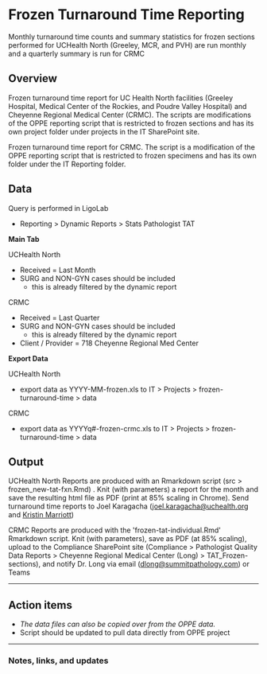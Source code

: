 # Frozen Turnaround Time Reporting

Monthly turnaround time counts and summary statistics for frozen sections performed for UCHealth North (Greeley, MCR, and PVH) are run monthly and a quarterly summary is run for CRMC

## Overview

Frozen turnaround time report for UC Health North facilities (Greeley Hospital, Medical Center of the Rockies, and Poudre Valley Hospital) and Cheyenne Regional Medical Center (CRMC). The scripts are modifications of the OPPE reporting script that is restricted to frozen sections and has its own project folder under projects in the IT SharePoint site.

Frozen turnaround time report for CRMC. The script is a modification of the OPPE reporting script that is restricted to frozen specimens and has its own folder under the IT Reporting folder.

## Data

Query is performed in LigoLab

- Reporting > Dynamic Reports > Stats Pathologist TAT

**Main Tab**

UCHealth North
- Received = Last Month
- SURG and NON-GYN cases should be included
    - this is already filtered by the dynamic report

CRMC
- Received = Last Quarter
- SURG and NON-GYN cases should be included
    - this is already filtered by the dynamic report
- Client / Provider = 718 Cheyenne Regional Med Center

**Export Data**

UCHealth North
- export data as YYYY-MM-frozen.xls to IT > Projects > frozen-turnaround-time > data

CRMC
- export data as YYYYq#-frozen-crmc.xls to IT > Projects > frozen-turnaround-time > data

## Output

UCHealth North
Reports are produced with an Rmarkdown script (src > frozen_new-tat-fxn.Rmd) . Knit (with parameters) a report for the month and save the resulting html file as PDF (print at 85% scaling in Chrome). Send turnaround time reports to Joel Karagacha ([joel.karagacha@uchealth.org](<joel.karagacha@uchealth.org>) and [Kristin Marriott](<kmarriott@summitpathology.com>))

CRMC
Reports are produced with the 'frozen-tat-individual.Rmd' Rmarkdown script. Knit (with parameters), save as PDF (at 85% scaling), upload to the Compliance SharePoint site (Compliance > Pathologist Quality Data Reports > Cheyenne Regional Medical Center (Long) > TAT_Frozen-sections), and notify Dr. Long via email (<dlong@summitpathology.com>) or Teams

---

## Action items

- *The data files can also be copied over from the OPPE data.*
- Script should be updated to pull data directly from OPPE project

---

### Notes, links, and updates

